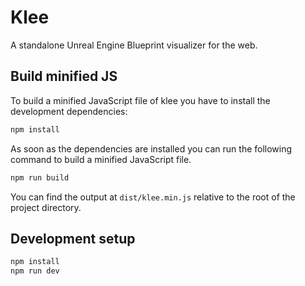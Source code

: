 # Klee
A standalone Unreal Engine Blueprint visualizer for the web.

## Build minified JS
To build a minified JavaScript file of klee you have to install the development dependencies:
```bash
npm install
```

As soon as the dependencies are installed you can run the following command to build a minified JavaScript file.
```bash
npm run build
```

You can find the output at `dist/klee.min.js` relative to the root of the project directory.

## Development setup

```bash
npm install
npm run dev
```

